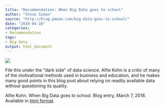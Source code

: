```yaml
---
title: "Recommendation: When Big Data goes to school"
author: "Steve Simon"
source: "http://blog.pmean.com/big-data-goes-to-school/"
date: "2019-04-16"
categories:
- Recommendation
tags:
- Big data
output: html_document
---
```


![](http://www.pmean.com/images/images/19/big-data-goes-to-school01.png)

<div class="notes">

File this under the "dark side" of data science. Alfie Kohn is a critic of many of the motivational methods used in business and education, and he makes many good points in this blog post about relying on readily available data without questioning its quality.

Alfie Kohn. When Big Data goes to school. Blog entry, March 7, 2018. Available in [html format](https://www.alfiekohn.org/blogs/big-data/).

</div>


